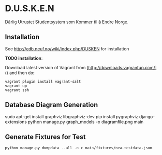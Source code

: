 D.U.S.K.E.N
===========
Dårlig Utrustet Studentsystem som Kommer til å Endre Norge.

Installation
------------
See http://edb.neuf.no/wiki/index.php/DUSKEN for installation

**TODO installation:**

Download latest version of Vagrant from [http://downloads.vagrantup.com/]() and then do:

    vagrant plugin install vagrant-salt
    vagrant up
    vagrant ssh


Database Diagram Generation
---------------------------
sudo apt-get install graphviz libgraphviz-dev 
pip install pygraphviz django-extensions
python manage.py graph_models -o diagramfile.png main


Generate Fixtures for Test
--------------------------
`python manage.py dumpdata --all -n > main/fixtures/new-testdata.json`

